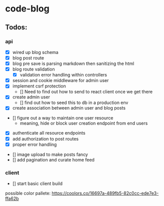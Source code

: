 # code-blog

## Todos:

### api

- [x] wired up blog schema
- [x] blog post route
- [x] blog pre save is parsing markdown then sanitizing the html
- [x] blog route validation
  - [x] validation error handling within controllers
- [x] session and cookie middleware for admin user
- [x] implement csrf protection
  - [] Need to find out how to send to react client once we get there
- [x] create admin user
  - [] find out how to seed this to db in a production env
- [x] create association between admin user and blog posts
- [] figure out a way to maintain one user resource
  - meaning, hide or block user creation endpoint from end users
- [x] authenticate all resource endpoints
- [x] add authorization to post routes
- [x] proper error handling
- [] image upload to make posts fancy
- [] add pagination and curate home feed

### client

- [] start basic client build

possible color pallete: https://coolors.co/16697a-489fb5-82c0cc-ede7e3-ffa62b
